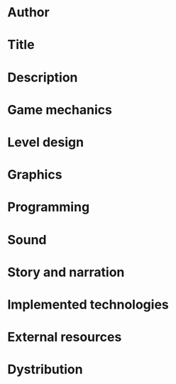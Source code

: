 # Author
# Title
# Description
# Game mechanics
# Level design
# Graphics
# Programming
# Sound
# Story and narration
# Implemented technologies
# External resources
# Dystribution
